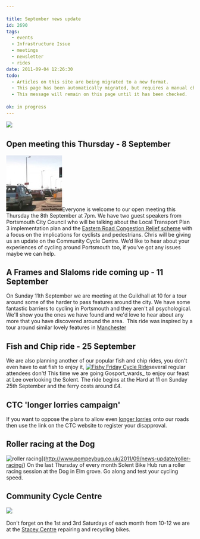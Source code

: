 ```yaml
---

title: September news update
id: 2690
tags:
  - events
  - Infrastructure Issue
  - meetings
  - newsletter
  - rides
date: 2011-09-04 12:26:30
todo:
  - Articles on this site are being migrated to a new format.
  - This page has been automatically migrated, but requires a manual check-&-tune to ensure the format and links all work as expected.
  - This message will remain on this page until it has been checked.

ok: in progress
---
```


![](/assets/pcf_logo_wide_thumb.png)

## Open meeting this Thursday - 8 September

[![](/public/assets/Eastern-Road-congestion-picture2-150x150.jpg "Eastern Road congestion picture")](/assets/Eastern-Road-congestion-picture2.jpg)Everyone is welcome to our open meeting this Thursday the 8th September at 7pm. We have two guest speakers from Portsmouth City Council who will be talking about the Local Transport Plan 3 implementation plan and the [Eastern Road Congestion Relief scheme](http://www.portsmouth.gov.uk/living/21986.html "Eastern Road Congestion Relief Sheme") with a focus on the implications for cyclists and pedestrians. Chris will be giving us an update on the Community Cycle Centre. We’d like to hear about your experiences of cycling around Portsmouth too, if you’ve got any issues maybe we can help.

## A Frames and Slaloms ride coming up - 11 September

On Sunday 11th September we are meeting at the Guildhall at 10 for a tour around some of the harder to pass features around the city. We have some fantastic barriers to cycling in Portsmouth and they aren't all psychological. We'll show you the ones we have found and we'd love to hear about any more that you have discovered around the area.  This ride was inspired by a tour around similar lovely features in [Manchester](http://madcyclelanesofmanchester.blogspot.com/2011/06/barriers-bollards-boulders-and-tank.html "manchester ride")

## Fish and Chip ride - 25 September

We are also planning another of our popular fish and chip rides, you don't even have to eat fish to enjoy it, [![Fishy Friday Cycle Ride](/assets/fish-and-chip-shop-sign-150x150.jpg)](http://www.pompeybug.co.uk/2011/06/bike-week-2011-fishy-friday-bike-ride/fish-and-chip-shop-sign/)several regular attendees don't! This time we are going Gosport_wards_ to enjoy our feast at Lee overlooking the Solent. The ride begins at the Hard at 11 on Sunday 25th September and the ferry costs around £4.

## CTC 'longer lorries campaign'

If you want to oppose the plans to allow even [longer lorries](http://e-activist.com/ea-action/action?ea.client.id=170&amp;ea.campaign.id=11765 "ctc campaign") onto our roads then use the link on the CTC website to register your disapproval.


## Roller racing at the Dog

![roller racing](/assets/roller-racing.jpg)](http://www.pompeybug.co.uk/2011/09/news-update/roller-racing/)
On the last Thursday of every month Solent Bike Hub run a roller racing session at the Dog in Elm grove. Go along and test your cycling speed.

## Community Cycle Centre

[![](/assets/cclogosm1.png)](http://www.pompeybug.co.uk/2011/09/news-update/cclogosm-3/)

Don't forget on the 1st and 3rd Saturdays of each month from 10-12 we are at the [Stacey Centre](http://www.pompeybug.co.uk/community/community-cycle-centre/ "CCC") repairing and recycling bikes.